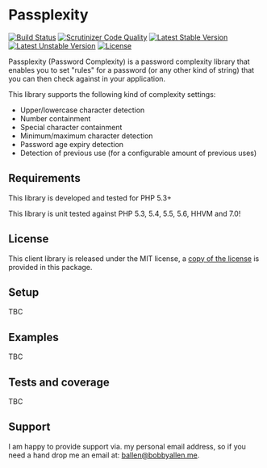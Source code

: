 # Passplexity

[![Build Status](https://travis-ci.org/bobsta63/passplexity.svg)](https://travis-ci.org/bobsta63/passplexity)
[![Scrutinizer Code Quality](https://scrutinizer-ci.com/g/bobsta63/passplexity/badges/quality-score.png?b=master)](https://scrutinizer-ci.com/g/bobsta63/passplexity/?branch=master)
[![Latest Stable Version](https://poser.pugx.org/ballen/passplexity/v/stable)](https://packagist.org/packages/ballen/passplexity)
[![Latest Unstable Version](https://poser.pugx.org/ballen/passplexity/v/unstable)](https://packagist.org/packages/ballen/passplexity)
[![License](https://poser.pugx.org/ballen/passplexity/license)](https://packagist.org/packages/ballen/passplexity)

Passplexity (Password Complexity) is a password complexity library that enables you to set "rules" for a password (or any other kind of string) that you can then check against in your application.

This library supports the following kind of complexity settings:

* Upper/lowercase character detection
* Number containment
* Special character containment
* Minimum/maximum character detection
* Password age expiry detection
* Detection of previous use (for a configurable amount of previous uses)

Requirements
------------

This library is developed and tested for PHP 5.3+

This library is unit tested against PHP 5.3, 5.4, 5.5, 5.6, HHVM and 7.0!

License
-------

This client library is released under the MIT license, a [copy of the license](https://github.com/bobsta63/passplexity/blob/master/LICENSE) is provided in this package.

Setup
-----

TBC

Examples
--------

TBC

Tests and coverage
------------------

TBC

Support
-------

I am happy to provide support via. my personal email address, so if you need a hand drop me an email at: [ballen@bobbyallen.me]().


